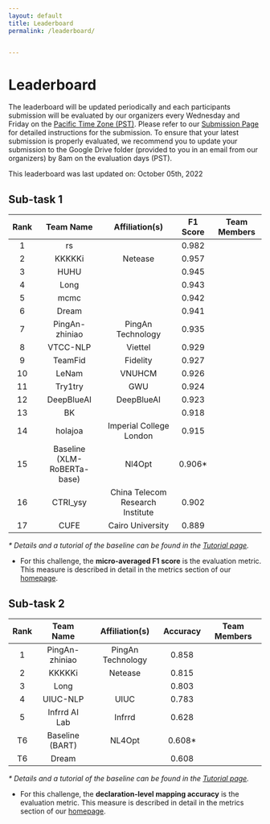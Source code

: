 ```yaml
---
layout: default
title: Leaderboard
permalink: /leaderboard/


---
```


# Leaderboard

The leaderboard will be updated periodically and each participants submission will be evaluated by our organizers every Wednesday and Friday on the [Pacific Time Zone (PST)](https://time.is/PT). Please refer to <!-- the template in the starter kit and --> our [Submission Page](https://nl4opt.github.io/submissions/) for detailed instructions for the submission. To ensure that your latest submission is properly evaluated, we recommend you to update your submission to the Google Drive folder (provided to you in an email from our organizers) by 8am on the evaluation days (PST). 

This leaderboard was last updated on: October 05th, 2022

## Sub-task 1

| Rank | Team Name                   | Affiliation(s)                   | F1 Score | Team Members |
|:----:|:---------------------------:|:--------------------------------:|:--------:|:------------:|
| 1    | rs                          |                                  | 0.982    |              |
| 2    | KKKKKi                      | Netease                          | 0.957    |              |
| 3    | HUHU                        |                                  | 0.945    |              |
| 4    | Long                        |                                  | 0.943    |              |
| 5    | mcmc                        |                                  | 0.942    |              |
| 6    | Dream                       |                                  | 0.941    |              |
| 7    | PingAn-zhiniao              | PingAn Technology                | 0.935    |              |
| 8    | VTCC-NLP                    | Viettel                          | 0.929    |              |
| 9    | TeamFid                     | Fidelity                         | 0.927    |              |
| 10   | LeNam                       | VNUHCM                           | 0.926    |              |
| 11   | Try1try                     | GWU                              | 0.924    |              |
| 12   | DeepBlueAI                  | DeepBlueAI                       | 0.923    |              |
| 13   | BK                          |                                  | 0.918    |              |
| 14   | holajoa                     | Imperial College London          | 0.915    |              |
| 15   | Baseline (XLM-RoBERTa-base) | Nl4Opt                           | 0.906*   |              |
| 16   | CTRI_ysy                    | China Telecom Research Institute | 0.902    |              |
| 17   | CUFE                        | Cairo University                 | 0.889    |              |

*\* Details and a tutorial of the baseline can be found in the [Tutorial page](https://nl4opt.github.io/tutorial/).*

* For this challenge, the **micro-averaged F1 score** is the evaluation metric. This measure is described in detail in the metrics section of our [homepage](https://nl4opt.github.io/). 

## Sub-task 2

| Rank | Team Name       | Affiliation(s)    | Accuracy | Team Members |
|:----:|:---------------:|:-----------------:|:--------:|:------------:|
| 1    | PingAn-zhiniao  | PingAn Technology | 0.858    |              |
| 2    | KKKKKi          | Netease           | 0.815    |              |
| 3    | Long            |                   | 0.803    |              |
| 4    | UIUC-NLP        | UIUC              | 0.783    |              |
| 5    | Infrrd AI Lab   | Infrrd            | 0.628    |              |
| T6   | Baseline (BART) | NL4Opt            | 0.608*   |              |
| T6   | Dream           |                   | 0.608    |              |


*\* Details and a tutorial of the baseline can be found in the [Tutorial page](https://nl4opt.github.io/tutorial/).*

* For this challenge, the **declaration-level mapping accuracy** is the evaluation metric. This measure is described in detail in the metrics section of our [homepage](https://nl4opt.github.io/).
